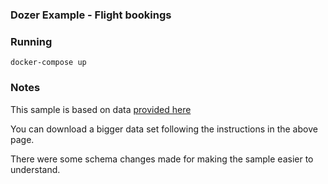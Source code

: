 ### Dozer Example - Flight bookings

### Running 
```
docker-compose up
```


###  Notes
This sample is based on data [provided here](https://postgrespro.com/docs/postgrespro/10/demodb-bookings-installation)


You can download a bigger data set following the instructions in the above page. 

There were some schema changes made for making the sample easier to understand. 